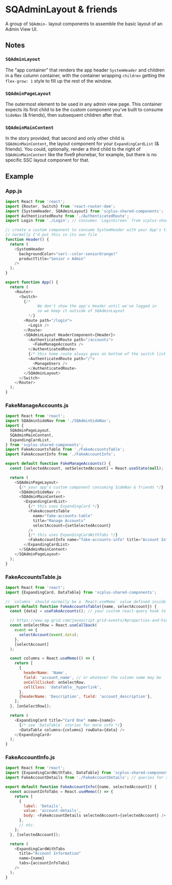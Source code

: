 # SQAdminLayout & friends

A group of `SQAdmin-` layout components to assemble the basic layout of an Admin View UI.

## Notes

### `SQAdminLayout`

The "app container" that renders the app header `SystemHeader` and children in a flex column container, with the container wrapping `children` getting the `flex-grow: 1` style to fill up the rest of the window.

### `SQAdminPageLayout`

The outermost element to be used in any admin view page. This container expects its first child to be the custom component you've built to consume `SideNav` (& friends), then subsequent children after that.

### `SQAdminMainContent`

In the story provided, that second and only other child is `SQAdminMainContent`, the layout component for your `ExpandingCardList` (& friends). You could, optionally, render a third child to the right of `SQAdminMainContent` like the five9 phonebar, for example, but there is no specific SSC layout component for that.

## Example

### App.js

```javascript
import React from 'react';
import {Router, Switch} from 'react-router-dom';
import {SystemHeader, SQAdminLayout} from 'scplus-shared-components';
import AuthenticatedRoute from './AuthenticatedRoute';
import Login from './Login'; // consumes `LoginScreen` from scplus-shared-components

// create a custom component to consume SystemHeader with your App's title and color
// normally I'd put this in its own file
function Header() {
  return (
    <SystemHeader
      backgroundColor="var(--color-seniorOrange)"
      productTitle="Senior > Admin"
    />
  );
}

export function App() {
  return (
    <Router>
      <Switch>
        {/*
              We don't show the app's Header until we've logged in
              so we keep it outside of SQAdminLayout
          */}
        <Route path="/login">
          <Login />
        </Route>
        <SQAdminLayout HeaderComponent={Header}>
          <AuthenticatedRoute path="/accounts">
            <FakeManageAccounts />
          </AuthenticatedRoute>
          {/* this home route always goes on bottom of the switch list of routes */}
          <AuthenticatedRoute path="/">
            <ManageUsers />
          </AuthenticatedRoute>
        </SQAdminLayout>
      </Switch>
    </Router>
  );
}
```

### FakeManageAccounts.js

```javascript
import React from 'react';
import SQAdminSideNav from './SQAdminSideNav';
import {
  SQAdminPageLayout,
  SQAdminMainContent,
  ExpandingCardList,
} from 'scplus-shared-components';
import FakeAccountsTable from './FakeAccountsTable';
import FakeAccountInfo from './FakeAccountInfo';

export default function FakeManageAccounts() {
  const [selectedAccount, setSelectedAccount] = React.useState(null);

  return (
    <SQAdminPageLayout>
      {/* your app's custom component consuming SideNav & friends */}
      <SQAdminSideNav />
      <SQAdminMainContent>
        <ExpandingCardList>
          {/* this uses ExpandingCard */}
          <FakeAccountsTable
            name="fake-accounts-table"
            title="Manage Accounts"
            selectAccount={setSelectedAccount}
          />
          {/* this uses ExpandingCardWithTabs */}
          <FakeAccountInfo name="fake-accounts-info" title="Account Info" />
        </ExpandingCardList>
      </SQAdminMainContent>
    </SQAdminPageLayout>
  );
}
```

### FakeAccountsTable.js

```javascript
import React from 'react';
import {ExpandingCard, DataTable} from 'scplus-shared-components';

// `columns` should normally be a `React.useMemo` value defined inside this custom component
export default function FakeAccountsTable({name, selectAccount}) {
  const {data} = useFakeAccounts(); // your custom react-query hook to fetch data

  // https://www.ag-grid.com/javascript-grid-events/#properties-and-hierarchy
  const onSelectRow = React.useCallback(
    event => {
      selectAccount(event.data);
    },
    [selectAccount]
  );

  const columns = React.useMemo(() => {
    return [
      {
        headerName: 'Name',
        field: 'account_name', // or whatever the column name may be
        onCellClicked: onSelectRow,
        cellClass: 'dataTable__hyperlink',
      },
      {headerName: 'Description', field: 'account_description'},
    ];
  }, [onSelectRow]);

  return (
    <ExpandingCard title="Card One" name={name}>
      {/* see `DataTable` stories for more info */}
      <DataTable columns={columns} rowData={data} />
    </ExpandingCard>
  );
}
```

### FakeAccountInfo.js

```javascript
import React from 'react';
import {ExpandingCardWithTabs, DataTable} from 'scplus-shared-components';
import FakeAccountDetails from './FakeAccountDetails'; // queries for specific `selectedAccount` data

export default function FakeAccountInfo({name, selectedAccount}) {
  const accountInfoTabs = React.useMemo(() => {
    return [
      {
        label: 'Details',
        value: 'account-details',
        body: <FakeAccountDetails selectedAccount={selectedAccount} />, // consumes `SQForm` & friends
      },
      // etc.
    ];
  }, [selectedAccount]);

  return (
    <ExpandingCardWithTabs
      title="Account Information"
      name={name}
      tabs={accountInfoTabs}
    />
  );
}
```
